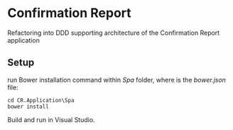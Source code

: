 # Confirmation Report
Refactoring into DDD supporting architecture of the Confirmation Report application

## Setup

run Bower installation command within *Spa* folder, where is the _bower.json_ file:

    cd CR.Application\Spa
    bower install

Build and run in Visual Studio.